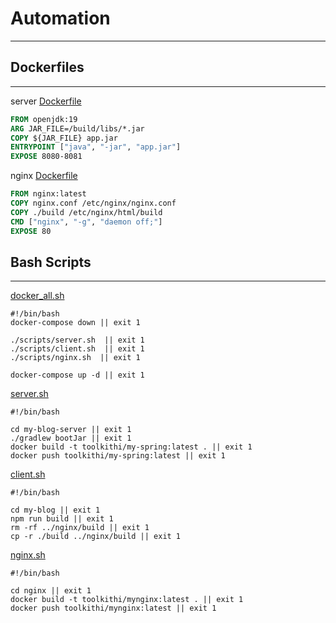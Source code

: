 # Automation

---
## Dockerfiles

---

server [Dockerfile](../my-blog-server/Dockerfile)
```dockerfile
FROM openjdk:19
ARG JAR_FILE=/build/libs/*.jar
COPY ${JAR_FILE} app.jar
ENTRYPOINT ["java", "-jar", "app.jar"]
EXPOSE 8080-8081
```

nginx [Dockerfile](../nginx/Dockerfile)
```dockerfile
FROM nginx:latest
COPY nginx.conf /etc/nginx/nginx.conf
COPY ./build /etc/nginx/html/build
CMD ["nginx", "-g", "daemon off;"]
EXPOSE 80
```
## Bash Scripts

---

[docker_all.sh](../scripts/docker_all.sh)
```shell
#!/bin/bash
docker-compose down || exit 1

./scripts/server.sh  || exit 1
./scripts/client.sh  || exit 1
./scripts/nginx.sh  || exit 1

docker-compose up -d || exit 1
```

[server.sh](../scripts/server.sh)
```shell
#!/bin/bash

cd my-blog-server || exit 1
./gradlew bootJar || exit 1
docker build -t toolkithi/my-spring:latest . || exit 1
docker push toolkithi/my-spring:latest || exit 1
```

[client.sh](../scripts/client.sh)
```shell
#!/bin/bash

cd my-blog || exit 1
npm run build || exit 1
rm -rf ../nginx/build || exit 1
cp -r ./build ../nginx/build || exit 1
```

[nginx.sh](../scripts/nginx.sh)
```shell
#!/bin/bash

cd nginx || exit 1
docker build -t toolkithi/mynginx:latest . || exit 1
docker push toolkithi/mynginx:latest || exit 1
```
